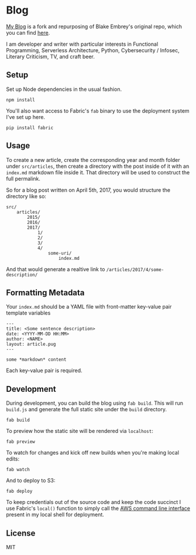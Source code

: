 # Blog

[My Blog](http://joecmarshall.com) is a fork and repurposing of Blake Embrey's original repo, which you can find [here](https://github.com/blakeembrey).

I am developer and writer with particular interests in Functional Programming, Serverless Architecture, Python, Cybersecurity / Infosec, Literary Criticism, TV, and craft beer. 

## Setup

Set up Node dependencies in the usual fashion.

`npm install`

You'll also want access to Fabric's `fab` binary to use the deployment system I've set up here.

`pip install fabric`

## Usage

To create a new article, create the corresponding year and month folder under `src/articles`, then create a directory with the post inside of it with an `index.md` markdown file inside it. That directory will be used to construct the full permalink.

So for a blog post written on April 5th, 2017, you would structure the directory like so:

```
src/
	articles/
		2015/
		2016/
		2017/
			1/
			2/
			3/
			4/
				some-uri/
					index.md
```

And that would generate a realtive link to `/articles/2017/4/some-description/`

## Formatting Metadata

Your `index.md` should be a YAML file with front-matter key-value pair template variables

```
---
title: <Some sentence description>
date: <YYYY-MM-DD HH:MM>
author: <NAME>
layout: article.pug
---

some *markdown* content
```

Each key-value pair is required.

## Development

During development, you can build the blog using `fab build`. This will run `build.js` and generate the full static site under the `build` directory.

```
fab build
```

To preview how the static site will be rendered via `localhost`:

```
fab preview
```

To watch for changes and kick off new builds when you're making local edits:

```
fab watch
```

And to deploy to S3:

```
fab deploy
```

To keep credentials out of the source code and keep the code succinct I use Fabric's `local()` function to simply call the [AWS command line interface](https://aws.amazon.com/cli/) present in my local shell for deployment.

## License

MIT